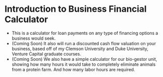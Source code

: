 # Introduction to Business Financial Calculator

- This is a calculator for loan payments on any type of financing options a business would seek. 
- (Coming Soon) It also will run a discounted cash flow valuation on your business, based off of my Clemson University and Duke University, Venture Capital graduate courses. 
- (Coming Soon) We also have a simple calculator for our bio-gestor unit, showing how many hours it would take to completely eliminate animals from a protein farm. And how many labor hours are required. 

